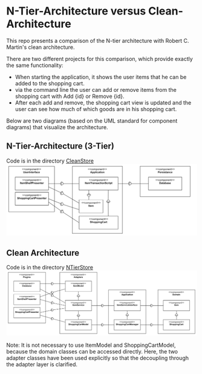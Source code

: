 # N-Tier-Architecture versus Clean-Architecture
This repo presents a comparison of the N-tier architecture with Robert C. Martin's clean architecture.

There are two different projects for this comparison, which provide exactly the same functionality:
* When starting the application, it shows the user items that he can be added to the shopping cart.
* via the command line the user can add or remove items from the shopping cart with Add {id} or Remove {id}.
* After each add and remove, the shopping cart view is updated and the user can see how much of which goods are in his shopping cart.

Below are two diagrams (based on the UML standard for component diagrams) that visualize the architecture.

## N-Tier-Architecture (3-Tier)
Code is in the directory [CleanStore](CleanStore)
![N-Tier-Architecture Components](.docs/n-tier-components.png)


## Clean Architecture
Code is in the directory [NTierStore](NTierStore)
![Clean-Architecture Components](.docs/clean-architecture-components.png)

Note: It is not necessary to use ItemModel and ShoppingCartModel, because the domain classes can be accessed directly. Here, the two adapter classes have been used explicitly so that the decoupling through the adapter layer is clarified.
